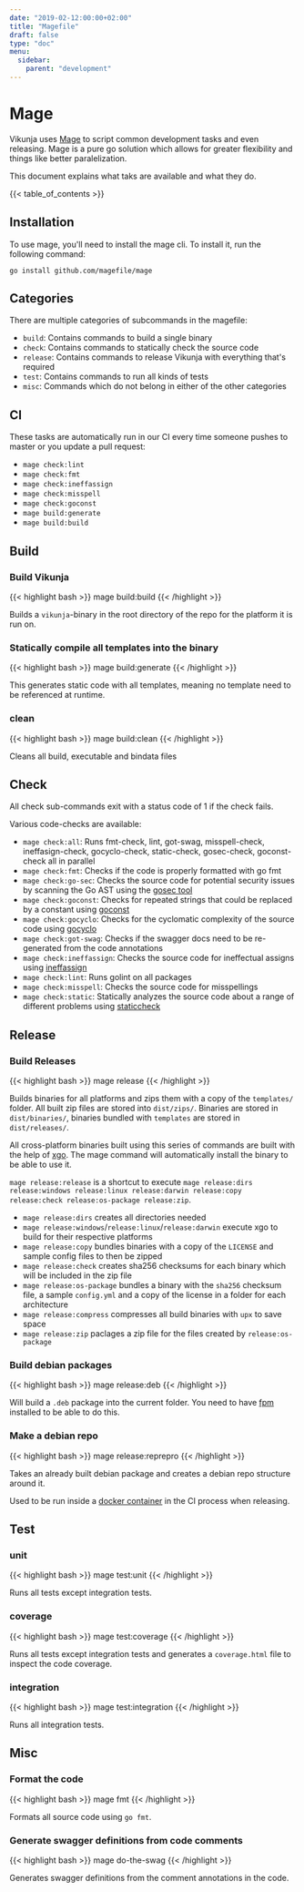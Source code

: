 ```yaml
---
date: "2019-02-12:00:00+02:00"
title: "Magefile"
draft: false
type: "doc"
menu:
  sidebar:
    parent: "development"
---
```


# Mage

Vikunja uses [Mage](https://magefile.org/) to script common development tasks and even releasing.
Mage is a pure go solution which allows for greater flexibility and things like better paralelization.

This document explains what taks are available and what they do.

{{< table_of_contents >}}

## Installation

To use mage, you'll need to install the mage cli.
To install it, run the following command:

```
go install github.com/magefile/mage
```

## Categories

There are multiple categories of subcommands in the magefile:

* `build`: Contains commands to build a single binary
* `check`: Contains commands to statically check the source code 
* `release`: Contains commands to release Vikunja with everything that's required
* `test`: Contains commands to run all kinds of tests
* `misc`: Commands which do not belong in either of the other categories

## CI

These tasks are automatically run in our CI every time someone pushes to master or you update a pull request:

* `mage check:lint`
* `mage check:fmt`
* `mage check:ineffassign`
* `mage check:misspell`
* `mage check:goconst`
* `mage build:generate`
* `mage build:build`

## Build

### Build Vikunja

{{< highlight bash >}}
mage build:build
{{< /highlight >}}

Builds a `vikunja`-binary in the root directory of the repo for the platform it is run on.

### Statically compile all templates into the binary

{{< highlight bash >}}
mage build:generate
{{< /highlight >}}

This generates static code with all templates, meaning no template need to be referenced at runtime.

### clean

{{< highlight bash >}}
mage build:clean
{{< /highlight >}}

Cleans all build, executable and bindata files

## Check

All check sub-commands exit with a status code of 1 if the check fails.

Various code-checks are available:

* `mage check:all`: Runs fmt-check, lint, got-swag, misspell-check, ineffasign-check, gocyclo-check, static-check, gosec-check, goconst-check all in parallel
* `mage check:fmt`: Checks if the code is properly formatted with go fmt
* `mage check:go-sec`: Checks the source code for potential security issues by scanning the Go AST using the [gosec tool](https://github.com/securego/gosec)
* `mage check:goconst`: Checks for repeated strings that could be replaced by a constant using [goconst](https://github.com/jgautheron/goconst/)
* `mage check:gocyclo`: Checks for the cyclomatic complexity of the source code using [gocyclo](https://github.com/fzipp/gocyclo)
* `mage check:got-swag`: Checks if the swagger docs need to be re-generated from the code annotations
* `mage check:ineffassign`: Checks the source code for ineffectual assigns using [ineffassign](https://github.com/gordonklaus/ineffassign)
* `mage check:lint`: Runs golint on all packages
* `mage check:misspell`: Checks the source code for misspellings
* `mage check:static`: Statically analyzes the source code about a range of different problems using [staticcheck](https://staticcheck.io/docs/)

## Release

### Build Releases

{{< highlight bash >}}
mage release
{{< /highlight >}}

Builds binaries for all platforms and zips them with a copy of the `templates/` folder.
All built zip files are stored into `dist/zips/`. Binaries are stored in `dist/binaries/`,
binaries bundled with `templates` are stored in `dist/releases/`.

All cross-platform binaries built using this series of commands are built with the help of 
[xgo](https://github.com/techknowlogick/xgo). The mage command will automatically install the
binary to be able to use it.

`mage release:release` is a shortcut to execute `mage release:dirs release:windows release:linux release:darwin release:copy release:check release:os-package release:zip`.

* `mage release:dirs` creates all directories needed
* `mage release:windows`/`release:linux`/`release:darwin` execute xgo to build for their respective platforms
* `mage release:copy` bundles binaries with a copy of the `LICENSE` and sample config files to then be zipped
* `mage release:check` creates sha256 checksums for each binary which will be included in the zip file
* `mage release:os-package` bundles a binary with the `sha256` checksum file, a sample `config.yml` and a copy of the license in a folder for each architecture
* `mage release:compress` compresses all build binaries with `upx` to save space
* `mage release:zip` paclages a zip file for the files created by `release:os-package`

### Build debian packages

{{< highlight bash >}}
mage release:deb
{{< /highlight >}}

Will build a `.deb` package into the current folder. 
You need to have [fpm](https://fpm.readthedocs.io/en/latest/intro.html) installed to be able to do this.

### Make a debian repo

{{< highlight bash >}}
mage release:reprepro
{{< /highlight >}}

Takes an already built debian package and creates a debian repo structure around it.

Used to be run inside a [docker container](https://git.kolaente.de/konrad/reprepro-docker) in the CI process when releasing.

## Test

### unit

{{< highlight bash >}}
mage test:unit
{{< /highlight >}}

Runs all tests except integration tests.

### coverage

{{< highlight bash >}}
mage test:coverage
{{< /highlight >}}

Runs all tests except integration tests and generates a `coverage.html` file to inspect the code coverage.

### integration

{{< highlight bash >}}
mage test:integration
{{< /highlight >}}

Runs all integration tests.

## Misc

### Format the code

{{< highlight bash >}}
mage fmt
{{< /highlight >}}

Formats all source code using `go fmt`.

### Generate swagger definitions from code comments

{{< highlight bash >}}
mage do-the-swag
{{< /highlight >}}

Generates swagger definitions from the comment annotations in the code.
